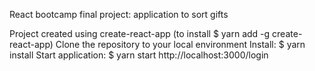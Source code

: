 React bootcamp final project: application to sort gifts

Project created using create-react-app (to install $ yarn add -g create-react-app)
Clone the repository to your local environment
Install: $ yarn install
Start application: $ yarn start
http://localhost:3000/login